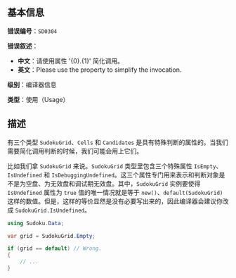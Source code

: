 ## 基本信息

**错误编号**：`SD0304`

**错误叙述**：

* **中文**：请使用属性 '{0}.{1}' 简化调用。
* **英文**：Please use the property to simplify the invocation.

**级别**：编译器信息

**类型**：使用（Usage）

## 描述

有三个类型 `SudokuGrid`、`Cells` 和 `Candidates` 是具有特殊判断的属性的。当我们需要简化调用判断的时候，我们可能会用上它们。

比如我们拿 `SudokuGrid` 来说。`SudokuGrid` 类型里包含三个特殊属性 `IsEmpty`、`IsUndefined` 和 `IsDebuggingUndefined`。这三个属性专门用来表示和判断对象是不是为空盘、为无效盘和调试期无效盘。其中，`SudokuGrid` 实例要使得 `IsUndefined` 属性为 `true` 值的唯一情况就是等于 `new()`、`default(SudokuGrid)` 这样的数值。但是，这样的等价显然是没有必要写出来的，因此编译器会建议你改成 `SudokuGrid.IsUndefined`。

```csharp
using Sudoku.Data;

var grid = SudokuGrid.Empty;

if (grid == default) // Wrong.
{
    // ...
}
```